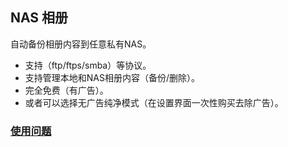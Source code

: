 ## NAS 相册

自动备份相册内容到任意私有NAS。
- 支持（ftp/ftps/smba）等协议。
- 支持管理本地和NAS相册内容（备份/删除）。
- 完全免费（有广告）。
- 或者可以选择无广告纯净模式（在设置界面一次性购买去除广告）。

### [使用问题][usage]

[usage]:./usage.md